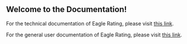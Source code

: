 ## **Welcome to the Documentation!**

For the technical documentation of Eagle Rating, please visit [this link](https://github.com/henrydierkes/Eagle_Rating/tree/master/Documentation/General-Audience).

For the general user documentation of Eagle Rating, please visit [this link](https://github.com/henrydierkes/Eagle_Rating/tree/master/Documentation/General-Audience).
